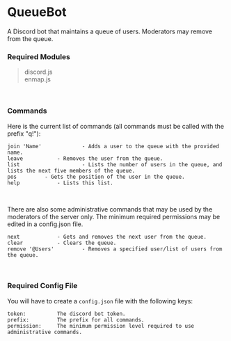 
# QueueBot

A Discord bot that maintains a queue of users. Moderators may remove from the queue.

### Required Modules
> discord.js <br /> enmap.js

<br />

### Commands
Here is the current list of commands (all commands must be called with the prefix "q!"):
```
join 'Name' 	        - Adds a user to the queue with the provided name.
leave 			- Removes the user from the queue.
list	               	- Lists the number of users in the queue, and lists the next five members of the queue.
pos		  	- Gets the position of the user in the queue.
help			- Lists this list.
```

<br />

There are also some administrative commands that may be used by the moderators of the server only.
The minimum required permissions may be edited in a config.json file.
```
next			- Gets and removes the next user from the queue.
clear			- Clears the queue.
remove '@Users'         - Removes a specified user/list of users from the queue.
```

<br />

### Required Config File
You will have to create a `config.json` file with the following keys:
```
token:			The discord bot token.
prefix:			The prefix for all commands.
permission:		The minimum permission level required to use administrative commands.
```

